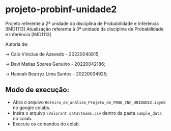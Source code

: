 # projeto-probinf-unidade2
Projeto referente à 2ª unidade da disciplina de Probabilidade e Inferência  [IMD1113] 
Atualização referente à 3ª unidade da disciplina de Probabilidade e Inferência  [IMD1113] 

Autoria de:

→ Caio Vinicius de Azevedo   - 20220040815;

→ Davi Matias Soares Genuino - 20220042186;

→ Hannah Beatryz Lima Santos - 20220034925;


## Modo de execução:

- Abra o arquivo `Roteiro_de_análise_Projeto_de_PROB_INF_UNIDADE2.ipynb` no google colabs.
- Insira o arquivo `\Valorant data\teams.csv` dentro da pasta `sample_data` no colab.
- Execute os comandos do colab.


